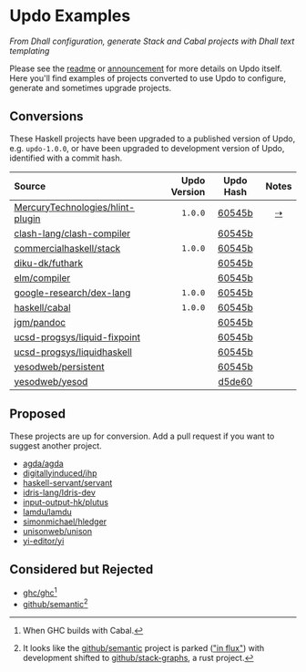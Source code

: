# Updo Examples

_From Dhall configuration, generate Stack and Cabal projects with Dhall text templating_

Please see the [readme](https://github.com/cabalism/updo#readme) or
[announcement](https://blockscope.com/posts/2023-11-15-updo.html) for more
details on Updo itself. Here you'll find examples of projects converted to use
Updo to configure, generate and sometimes upgrade projects.

## Conversions

These Haskell projects have been upgraded to a published version of Updo, e.g.
`updo-1.0.0`, or have been upgraded to development version of Updo, identified
with a commit hash.

| Source | Updo Version | Updo Hash | Notes |
| :- | -:| :-: | :-: |
| [MercuryTechnologies/hlint-plugin](https://github.com/up-do/hlint-plugin) | `1.0.0` | [60545b](https://github.com/cabalism/updo/commit/60545b108b7a6a2f802ec7a161aa4b9eb7441baf) | [⇢](/hlint-plugin.md) |
| [clash-lang/clash-compiler](https://github.com/up-do/clash-compiler) | | [60545b](https://github.com/cabalism/updo/commit/60545b108b7a6a2f802ec7a161aa4b9eb7441baf) | |
| [commercialhaskell/stack](https://github.com/up-do/stack) | `1.0.0` | [60545b](https://github.com/cabalism/updo/commit/60545b108b7a6a2f802ec7a161aa4b9eb7441baf) | | 
| [diku-dk/futhark](https://github.com/up-do/futhark) | | [60545b](https://github.com/cabalism/updo/commit/60545b108b7a6a2f802ec7a161aa4b9eb7441baf) | |
| [elm/compiler](https://github.com/up-do/elm-compiler) | | [60545b](https://github.com/cabalism/updo/commit/60545b108b7a6a2f802ec7a161aa4b9eb7441baf) | |
| [google-research/dex-lang](https://github.com/up-do/dex-lang) | `1.0.0` | [60545b](https://github.com/cabalism/updo/commit/60545b108b7a6a2f802ec7a161aa4b9eb7441baf) | | 
| [haskell/cabal](https://github.com/up-do/cabal) | `1.0.0` | [60545b](https://github.com/cabalism/updo/commit/60545b108b7a6a2f802ec7a161aa4b9eb7441baf) | | 
| [jgm/pandoc](https://github.com/up-do/pandoc) | | [60545b](https://github.com/cabalism/updo/commit/60545b108b7a6a2f802ec7a161aa4b9eb7441baf) | |
| [ucsd-progsys/liquid-fixpoint](https://github.com/up-do/liquid-fixpoint) | | [60545b](https://github.com/cabalism/updo/commit/60545b108b7a6a2f802ec7a161aa4b9eb7441baf) | |
| [ucsd-progsys/liquidhaskell](https://github.com/up-do/liquidhaskell) | | [60545b](https://github.com/cabalism/updo/commit/60545b108b7a6a2f802ec7a161aa4b9eb7441baf) | |
| [yesodweb/persistent](https://github.com/up-do/persistent) | | [60545b](https://github.com/cabalism/updo/commit/60545b108b7a6a2f802ec7a161aa4b9eb7441baf) | |
| [yesodweb/yesod](https://github.com/up-do/yesod) | | [d5de60](https://github.com/cabalism/updo/commit/d5de6070bed90c3c1a92d3a976998fcf847d77af) | |

## Proposed

These projects are up for conversion. Add a pull request if you want to suggest
another project.

* [agda/agda](https://github.com/agda/agda)
* [digitallyinduced/ihp](https://github.com/digitallyinduced/ihp)
* [haskell-servant/servant](https://github.com/haskell-servant/servant)
* [idris-lang/Idris-dev](https://github.com/idris-lang/Idris-dev)
* [input-output-hk/plutus](https://github.com/input-output-hk/plutus)
* [lamdu/lamdu](https://github.com/lamdu/lamdu)
* [simonmichael/hledger](https://github.com/simonmichael/hledger)
* [unisonweb/unison](https://github.com/unisonweb/unison/)
* [yi-editor/yi](https://github.com/yi-editor/yi)

## Considered but Rejected

* [ghc/ghc](https://github.com/ghc/ghc)[^1]
* [github/semantic](https://github.com/github/semantic)[^2]

[^1]: When GHC builds with Cabal.
[^2]: It looks like the [github/semantic]() project is parked (["in
      flux"](https://github.com/github/semantic/issues/698#issuecomment-1503955816))
      with development shifted to
      [github/stack-graphs](https://github.com/github/stack-graphs), a rust
      project.
